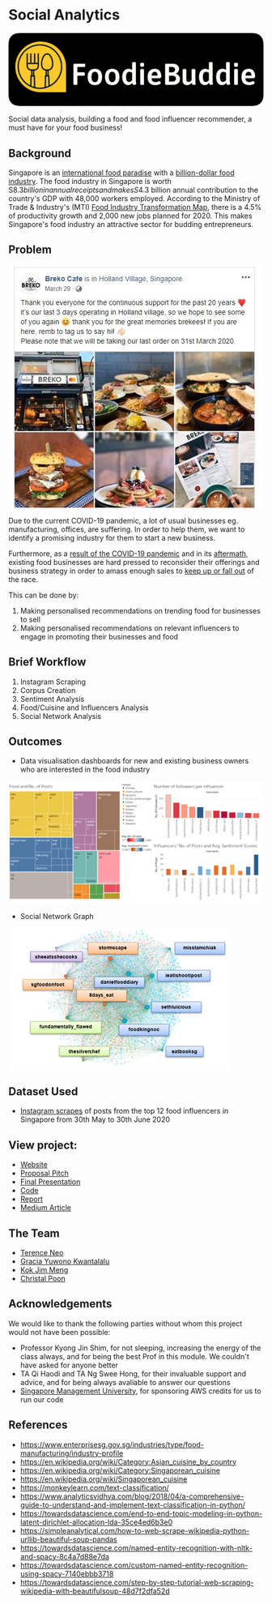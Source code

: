 # Social Analytics

![logo](/docs/img/Logo_Black.JPEG)

Social data analysis, building a food and food influencer recommender, a must have for your food business!

## Background

Singapore is an [international food paradise](https:/www.straitstimes.com%2Fopinion%2Fglobal-city-foodies-paradise) with a [billion-dollar food industry](https://foodindustry.asia/the-food-industry-a-strong-contributor-to-singapores-economy). The food industry in Singapore is worth S$8.3 billion in annual receipts and makes S$4.3 billion annual contribution to the country's GDP with 48,000 workers employed. According to the Ministry of Trade & Industry's (MTI) [Food Industry Transformation Map](https://www.enterprisesg.gov.sg%2Findustries%2Ftype%2Ffood-manufacturing%2Findustry-profile), there is a 4.5% of productivity growth and 2,000 new jobs planned for 2020. This makes Singapore's food industry an attractive sector for budding entrepreneurs.

## Problem

![](/Images/breko.jpg?raw=true)

Due to the current COVID-19 pandemic, a lot of usual businesses eg. manufacturing, offices, are suffering. In order to help them, we want to identify a promising industry for them to start a new business.

Furthermore, as a [result of the COVID-19 pandemic](https://www.scmp.com/news/asia/southeast-asia/article/3081906/coronavirus-singapores-home-based-food-businesses-hit-hard) and in its [aftermath](https://www.todayonline.com/singapore/fb-sales-fall-april-amid-circuit-breaker-some-restaurants-choose-close-shop-good), existing food businesses are hard pressed to reconsider their offerings and business strategy in order to amass enough sales to [keep up or fall out](https://vulcanpost.com/700385/fb-businesses-closed-down-singapore/) of the race.

This can be done by:

1. Making personalised recommendations on trending food for businesses to sell
2. Making personalised recommendations on relevant influencers to engage in promoting their businesses and food

## Brief Workflow

1. Instagram Scraping
2. Corpus Creation
3. Sentiment Analysis
4. Food/Cuisine and Influencers Analysis
5. Social Network Analysis

## Outcomes

- Data visualisation dashboards for new and existing business owners who are interested in the food industry

![dashboard](/Images/existing.png)

- Social Network Graph

![network graph](/Images/socialgraph.png)

## Dataset Used

- [Instagram scrapes](https://github.com/terenceneo/Social-Analytics/tree/master/Instagram) of posts from the top 12 food influencers in Singapore from 30th May to 30th June 2020

## View project:

<!-- To change presentation to google slides view only links -->

- [Website](https://terenceneo.github.io/Social-Analytics/)
- [Proposal Pitch](https://github.com/terenceneo/Social-Analytics/blob/master/Final%20Submission/G10_Group6-Terence_FoodieBuddie_IS434_Social_Analytics_Proposal_Pitch.pptx)
- [Final Presentation](https://github.com/terenceneo/Social-Analytics/blob/master/Final%20Submission/G10_Group6-Terence_FoodieBuddie_IS434_Social_Analytics_Final_Presentation.pdf)
- [Code](https://github.com/terenceneo/Social-Analytics/tree/master/Code)
- [Report](https://github.com/terenceneo/Social-Analytics/blob/master/Final%20Submission/Group%20Project%20Report.docx)
- [Medium Article](https://medium.com/@terencenyy/b7f3eed0ac77)

## The Team

- [Terence Neo](https://github.com/terenceneo)
- [Gracia Yuwono Kwantalalu](https://github.com/GraciaYuwonoKwantalalu)
- [Kok Jim Meng](https://github.com/jimmeng-kok-2017)
- [Christal Poon](https://github.com/chriseasalt)

## Acknowledgements

We would like to thank the following parties without whom this project would not have been possible:

- Professor Kyong Jin Shim, for not sleeping, increasing the energy of the class always, and for being the best Prof in this module. We couldn't have asked for anyone better
- TA Qi Haodi and TA Ng Swee Hong, for their invaluable support and advice, and for being always avaliable to answer our questions
- [Singapore Management University](https://www.smu.edu.sg/), for sponsoring AWS credits for us to run our code

## References

- https://www.enterprisesg.gov.sg/industries/type/food-manufacturing/industry-profile
- https://en.wikipedia.org/wiki/Category:Asian_cuisine_by_country
- https://en.wikipedia.org/wiki/Category:Singaporean_cuisine
- https://en.wikipedia.org/wiki/Singaporean_cuisine
- https://monkeylearn.com/text-classification/
- https://www.analyticsvidhya.com/blog/2018/04/a-comprehensive-guide-to-understand-and-implement-text-classification-in-python/
- https://towardsdatascience.com/end-to-end-topic-modeling-in-python-latent-dirichlet-allocation-lda-35ce4ed6b3e0
- https://simpleanalytical.com/how-to-web-scrape-wikipedia-python-urllib-beautiful-soup-pandas
- https://towardsdatascience.com/named-entity-recognition-with-nltk-and-spacy-8c4a7d88e7da
- https://towardsdatascience.com/custom-named-entity-recognition-using-spacy-7140ebbb3718
- https://towardsdatascience.com/step-by-step-tutorial-web-scraping-wikipedia-with-beautifulsoup-48d7f2dfa52d

